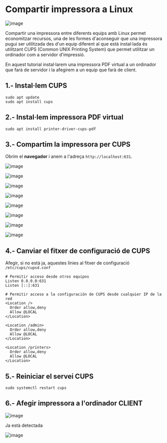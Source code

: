 # Compartir impressora a Linux 

![image](https://github.com/user-attachments/assets/e6bb3464-6716-4165-98ef-e250dfa7038d)

Compartir una impressora entre diferents equips amb Linux permet economitzar recursos, una de les formes d'aconseguir que una impressora pugui ser utilitzada des d'un equip diferent al que està instal·lada és utilitzant CUPS (Common UNIX Printing System) que permet utilitzar un ordinador com a servidor d'impressió. 

En aquest tutorial instal·larem una impressora PDF virtual a un ordinador que farà de servidor i la afegirem a un equip que farà de client. 

## 1.- Instal·lem CUPS

```
sudo apt update
sudo apt install cups
```

## 2.- Instal·lem impressora PDF virtual

```
sudo apt install printer-driver-cups-pdf
```

## 3.- Compartim la impressora per CUPS

Obrim el **navegador** i anem a l'adreça  ```http://localhost:631```.

![image](https://github.com/user-attachments/assets/74db4eb0-cd4c-4a49-9527-16202cf53a1f)

![image](https://github.com/user-attachments/assets/2c978f01-79f4-4da2-ba2c-8855ab110cab)

![image](https://github.com/user-attachments/assets/32bfb549-29f9-4f7a-8217-0cab91e579f5)

![image](https://github.com/user-attachments/assets/f384bccf-face-4654-9852-0d862f2c58ef)

![image](https://github.com/user-attachments/assets/02eb9b25-59d5-4d3a-ba44-308dc0f12795)

![image](https://github.com/user-attachments/assets/d162713f-04fa-4941-aaae-50ea41d520d0)

![image](https://github.com/user-attachments/assets/5356d665-b06c-4260-b1ba-4a9f49e102f9)

![image](https://github.com/user-attachments/assets/54cdee2d-e86b-4c42-b063-421bc00cec8f)

## 4.- Canviar el fitxer de configuració de CUPS

Afegir, si no està ja, aquestes línies al fitxer de configuració ```/etc/cups/cupsd.conf```

```
# Permitir acceso desde otros equipos
Listen 0.0.0.0:631
Listen [::]:631

# Permitir acceso a la configuración de CUPS desde cualquier IP de la red
<Location />
  Order allow,deny
  Allow @LOCAL
</Location>

<Location /admin>
  Order allow,deny
  Allow @LOCAL
</Location>

<Location /printers>
  Order allow,deny
  Allow @LOCAL
</Location>

```

## 5.- Reiniciar el servei CUPS

```
sudo systemctl restart cups
```

## 6.- Afegir impressora a l'ordinador CLIENT

![image](https://github.com/user-attachments/assets/4385ec6c-4012-4546-9746-202e81394bff)

Ja està detectada

![image](https://github.com/user-attachments/assets/bc97b7f8-2458-4c02-963d-6b6504aad196)



